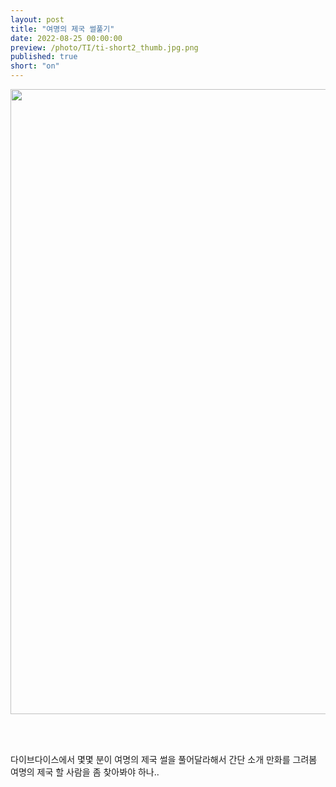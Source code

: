 ```yaml
---
layout: post
title: "여명의 제국 썰풀기"
date: 2022-08-25 00:00:00
preview: /photo/TI/ti-short2_thumb.jpg.png
published: true
short: "on"
---
```


<img src="/photo/TI/ti-short2.jpg" width="1000">

<br/><br/>

다이브다이스에서 몇몇 분이 여명의 제국 썰을 풀어달라해서 간단 소개 만화를 그려봄
여명의 제국 할 사람을 좀 찾아봐야 하나..
